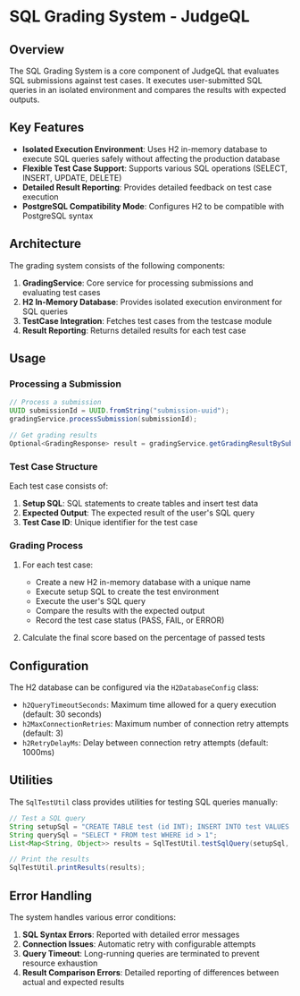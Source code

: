 # SQL Grading System - JudgeQL

## Overview

The SQL Grading System is a core component of JudgeQL that evaluates SQL submissions against test cases. It executes user-submitted SQL queries in an isolated environment and compares the results with expected outputs.

## Key Features

- **Isolated Execution Environment**: Uses H2 in-memory database to execute SQL queries safely without affecting the production database
- **Flexible Test Case Support**: Supports various SQL operations (SELECT, INSERT, UPDATE, DELETE)
- **Detailed Result Reporting**: Provides detailed feedback on test case execution
- **PostgreSQL Compatibility Mode**: Configures H2 to be compatible with PostgreSQL syntax

## Architecture

The grading system consists of the following components:

1. **GradingService**: Core service for processing submissions and evaluating test cases
2. **H2 In-Memory Database**: Provides isolated execution environment for SQL queries
3. **TestCase Integration**: Fetches test cases from the testcase module
4. **Result Reporting**: Returns detailed results for each test case

## Usage

### Processing a Submission

```java
// Process a submission
UUID submissionId = UUID.fromString("submission-uuid");
gradingService.processSubmission(submissionId);

// Get grading results
Optional<GradingResponse> result = gradingService.getGradingResultBySubmissionId(submissionId);
```

### Test Case Structure

Each test case consists of:

1. **Setup SQL**: SQL statements to create tables and insert test data
2. **Expected Output**: The expected result of the user's SQL query
3. **Test Case ID**: Unique identifier for the test case

### Grading Process

1. For each test case:
   - Create a new H2 in-memory database with a unique name
   - Execute setup SQL to create the test environment
   - Execute the user's SQL query
   - Compare the results with the expected output
   - Record the test case status (PASS, FAIL, or ERROR)

2. Calculate the final score based on the percentage of passed tests

## Configuration

The H2 database can be configured via the `H2DatabaseConfig` class:

- `h2QueryTimeoutSeconds`: Maximum time allowed for a query execution (default: 30 seconds)
- `h2MaxConnectionRetries`: Maximum number of connection retry attempts (default: 3)
- `h2RetryDelayMs`: Delay between connection retry attempts (default: 1000ms)

## Utilities

The `SqlTestUtil` class provides utilities for testing SQL queries manually:

```java
// Test a SQL query
String setupSql = "CREATE TABLE test (id INT); INSERT INTO test VALUES (1), (2), (3)";
String querySql = "SELECT * FROM test WHERE id > 1";
List<Map<String, Object>> results = SqlTestUtil.testSqlQuery(setupSql, querySql);

// Print the results
SqlTestUtil.printResults(results);
```

## Error Handling

The system handles various error conditions:

1. **SQL Syntax Errors**: Reported with detailed error messages
2. **Connection Issues**: Automatic retry with configurable attempts
3. **Query Timeout**: Long-running queries are terminated to prevent resource exhaustion
4. **Result Comparison Errors**: Detailed reporting of differences between actual and expected results

